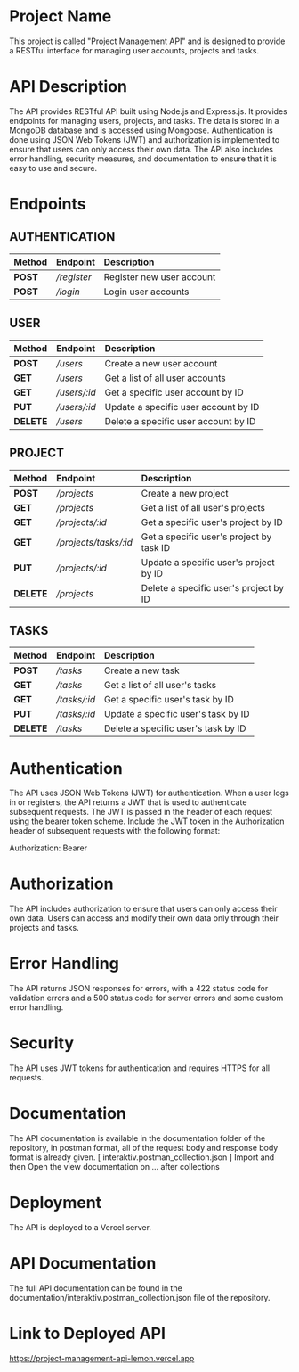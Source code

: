# Project Name
This project is called "Project Management API" and is designed to provide a RESTful interface for managing user accounts, projects and tasks.

# API Description
The API provides RESTful API built using Node.js and Express.js. It provides endpoints for managing users, projects, and tasks. The data is stored in a MongoDB database and is accessed using Mongoose. Authentication is done using JSON Web Tokens (JWT) and authorization is implemented to ensure that users can only access their own data. The API also includes error handling, security measures, and documentation to ensure that it is easy to use and secure.

# Endpoints
## AUTHENTICATION 
| Method    |  Endpoint   | Description               |
|:----------|:------------|:--------------------------|
| **POST**  | _/register_ | Register new user account |
| **POST**  | _/login_    | Login user accounts       |

## USER
| Method      |  Endpoint    | Description                          |
|:------------|:-------------|:-------------------------------------|
| **POST**    | _/users_     | Create a new user account            |
| **GET**     | _/users_     | Get a list of all user accounts      |
| **GET**     | _/users/:id_ | Get a specific user account by ID    |
| **PUT**     | _/users/:id_ | Update a specific user account by ID |
| **DELETE**  | _/users_     | Delete a specific user account by ID |

## PROJECT
| Method      |  Endpoint             | Description                                 |
|:------------|:----------------------|:--------------------------------------------|
| **POST**    | _/projects_           | Create a new project                        |
| **GET**     | _/projects_           | Get a list of all user's projects           |
| **GET**     | _/projects/:id_       | Get a specific user's project by ID         |
| **GET**     | _/projects/tasks/:id_ | Get a specific user's project by task ID    |
| **PUT**     | _/projects/:id_       | Update a specific user's project by ID      |
| **DELETE**  | _/projects_           | Delete a specific user's project by ID      |

## TASKS
| Method      |  Endpoint    | Description                          |
|:------------|:-------------|:-------------------------------------|
| **POST**    | _/tasks_     | Create a new task                    |
| **GET**     | _/tasks_     | Get a list of all user's tasks      |
| **GET**     | _/tasks/:id_ | Get a specific user's task by ID    |
| **PUT**     | _/tasks/:id_ | Update a specific user's task by ID |
| **DELETE**  | _/tasks_     | Delete a specific user's task by ID |

# Authentication
The API uses JSON Web Tokens (JWT) for authentication. When a user logs in or registers, the API returns a JWT that is used to authenticate subsequent requests. The JWT is passed in the header of each request using the bearer token scheme.
Include the JWT token in the Authorization header of subsequent requests with the following format:

Authorization: Bearer <token>

# Authorization
The API includes authorization to ensure that users can only access their own data. Users can access and modify their own data only through their projects and tasks.

# Error Handling
The API returns JSON responses for errors, with a 422 status code for validation errors and a 500 status code for server errors and some custom error handling.

# Security
The API uses JWT tokens for authentication and requires HTTPS for all requests.

# Documentation
The API documentation is available in the documentation folder of the repository, in postman format, all of the request body and response body format is already given. [ interaktiv.postman_collection.json ]
Import and then Open the view documentation on ... after collections

# Deployment
The API is deployed to a Vercel server.

# API Documentation
The full API documentation can be found in the documentation/interaktiv.postman_collection.json file of the repository.

# Link to Deployed API
https://project-management-api-lemon.vercel.app